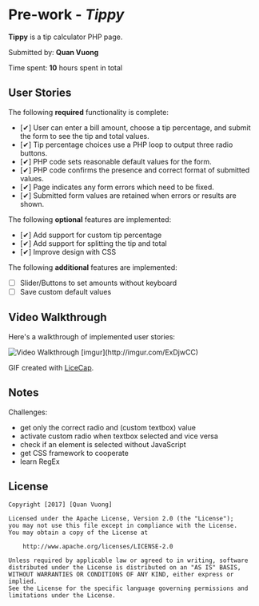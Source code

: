 # Pre-work - *Tippy*

**Tippy** is a tip calculator PHP page.

Submitted by: **Quan Vuong**

Time spent: **10** hours spent in total

## User Stories

The following **required** functionality is complete:
* [&#10004;] User can enter a bill amount, choose a tip percentage, and submit the form to see the tip and total values.
* [&#10004;] Tip percentage choices use a PHP loop to output three radio buttons.
* [&#10004;] PHP code sets reasonable default values for the form.
* [&#10004;] PHP code confirms the presence and correct format of submitted values.
* [&#10004;] Page indicates any form errors which need to be fixed.
* [&#10004;] Submitted form values are retained when errors or results are shown.

The following **optional** features are implemented:
* [&#10004;] Add support for custom tip percentage
* [&#10004;] Add support for splitting the tip and total
* [&#10004;] Improve design with CSS

The following **additional** features are implemented:

* [ ] Slider/Buttons to set amounts without keyboard
* [ ] Save custom default values

## Video Walkthrough

Here's a walkthrough of implemented user stories:

<img src='http://i.imgur.com/ExDjwCC.gif' title='Video Walkthrough' width='' alt='Video Walkthrough' />
[imgur](http://imgur.com/ExDjwCC)

GIF created with [LiceCap](http://www.cockos.com/licecap/).

## Notes

Challenges:

* get only the correct radio and (custom textbox) value
* activate custom radio when textbox selected and vice versa 
* check if an element is selected without JavaScript
* get CSS framework to cooperate
* learn RegEx

## License

    Copyright [2017] [Quan Vuong]

    Licensed under the Apache License, Version 2.0 (the "License");
    you may not use this file except in compliance with the License.
    You may obtain a copy of the License at

        http://www.apache.org/licenses/LICENSE-2.0

    Unless required by applicable law or agreed to in writing, software
    distributed under the License is distributed on an "AS IS" BASIS,
    WITHOUT WARRANTIES OR CONDITIONS OF ANY KIND, either express or implied.
    See the License for the specific language governing permissions and
    limitations under the License.